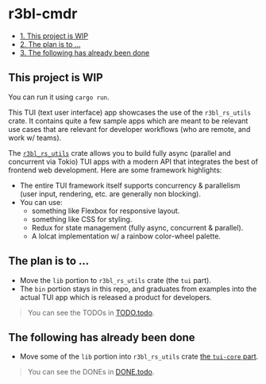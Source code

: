 # r3bl-cmdr
<a id="markdown-r3bl-cmdr" name="r3bl-cmdr"></a>


<!-- TOC -->

- [1. This project is WIP](#1-this-project-is-wip)
- [2. The plan is to ...](#2-the-plan-is-to-)
- [3. The following has already been done](#3-the-following-has-already-been-done)

<!-- /TOC -->

## This project is WIP
<a id="markdown-this-project-is-wip" name="this-project-is-wip"></a>


You can run it using `cargo run`.

This TUI (text user interface) app showcases the use of the `r3bl_rs_utils` crate. It contains quite
a few sample apps which are meant to be relevant use cases that are relevant for developer workflows
(who are remote, and work w/ teams).

The [`r3bl_rs_utils`](https://crates.io/crates/r3bl_rs_utils) crate allows you to build fully async
(parallel and concurrent via Tokio) TUI apps with a modern API that integrates the best of frontend
web development. Here are some framework highlights:

- The entire TUI framework itself supports concurrency & parallelism (user input, rendering, etc.
  are generally non blocking).
- You can use:
  - something like Flexbox for responsive layout.
  - something like CSS for styling.
  - Redux for state management (fully async, concurrent & parallel).
  - A lolcat implementation w/ a rainbow color-wheel palette.

## The plan is to ...
<a id="markdown-the-plan-is-to-..." name="the-plan-is-to-..."></a>


- Move the `lib` portion to `r3bl_rs_utils` crate (the `tui` part).
- The `bin` portion stays in this repo, and graduates from examples into the actual TUI app which is
  released a product for developers.

> You can see the TODOs in [TODO.todo](TODO.todo).

## The following has already been done
<a id="markdown-the-following-has-already-been-done" name="the-following-has-already-been-done"></a>


- Move some of the `lib` portion into `r3bl_rs_utils` crate
  [the `tui-core` part](https://github.com/r3bl-org/r3bl-rs-utils#tui-experimental).

> You can see the DONEs in [DONE.todo](DONE.todo).
